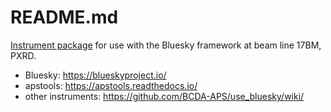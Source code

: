 # README.md

[Instrument package](https://github.com/BCDA-APS/use_bluesky/tree/master/templates) for use with the Bluesky framework at beam line 17BM, PXRD.

* Bluesky: https://blueskyproject.io/
* apstools: https://apstools.readthedocs.io/
* other instruments: https://github.com/BCDA-APS/use_bluesky/wiki/
